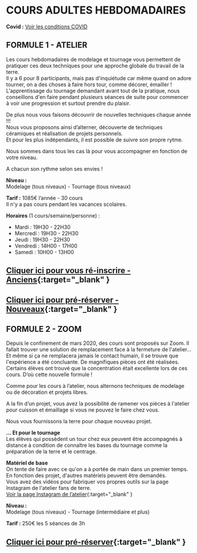 # COURS ADULTES HEBDOMADAIRES  
**Covid :** [Voir les conditions COVID](covid)  
  
  
## FORMULE 1 - ATELIER  

Les cours hebdomadaires de modelage et tournage vous permettent de pratiquer ces deux techniques pour une approche globale du travail de la terre.  
Il y a 6 pour 8 participants, mais pas d'inquiétude car même quand on adore tourner, on a des choses à faire hors tour, comme décorer, émailler !  
L'apprentissage du tournage demandant avant tout de la pratique, nous conseillons d'en faire pendant plusieurs séances de suite pour commencer à voir une progression et surtout prendre du plaisir.  

De plus nous vous faisons découvrir de nouvelles techniques chaque année !!!  
Nous vous proposons ainsi d’alterner, découverte de techniques céramiques et réalisation de projets personnels.  
Et pour les plus indépendants, il est possible de suivre son propre rytme.  

Nous sommes dans tous les cas là pour vous accompagner en fonction de votre niveau.

A chacun son rythme selon ses envies !  


**Niveau :**  
Modelage (tous niveaux) - Tournage (tous niveaux)  

**Tarif :** 1085€ l’année - 30 cours  
Il n'y a pas cours pendant les vacances scolaires.  

**Horaires** (1 cours/semaine/personne) :  
- Mardi    : 19H30 - 22H30  
- Mercredi : 19H30 - 22H30 
- Jeudi    : 19H30 - 22H30
- Vendredi : 14H00 - 17H00
- Samedi   : 10H00 - 13H00

## [Cliquer ici pour vous ré-inscrire - Anciens](https://docs.google.com/forms/d/e/1FAIpQLSd-ojCgc3tsQm-E5DAUp90lc0Bsf14EPRmRaBnD489RzvEXTQ/viewform?vc=0&c=0&w=1&flr=0){:target="_blank" }  

## [Cliquer ici pour pré-réserver - Nouveaux](https://docs.google.com/forms/d/e/1FAIpQLSfiOYuRfo39ey0bUvQk9uAFC9Z9DWT6ejF2WJXZdvXktcWh9g/viewform?vc=0&c=0&w=1&flr=0){:target="_blank" }  




## FORMULE 2 - ZOOM  

Depuis le confinement de mars 2020, des cours sont proposés sur Zoom.
Il fallait trouver une solution de remplacement face à la fermeture de l'atelier...
Et même si ça ne remplacera jamais le contact humain, il se trouve que l'expérience a été concluante. De magnifiques pièces ont été réalisées. Certains élèves ont trouvé que la concentration était excellente lors de ces cours. D’où cette nouvelle formule !  

Comme pour les cours à l’atelier, nous alternons techniques de modelage ou de décoration et projets libres.  

A la fin d’un projet, vous avez la possibilité de ramener vos pièces à l'atelier pour cuisson et émaillage si vous ne pouvez le faire chez vous. 

Nous vous fournissons la terre pour chaque nouveau projet.  


**… Et pour le tournage**  
Les élèves qui possèdent un tour chez eux peuvent être accompagnés à distance à condition de connaître les bases du tournage comme la préparation de la terre et le centrage.  

**Matériel de base**  
On tente de faire avec ce qu'on a à portée de main dans un premier temps.  
En fonction des projet, d'autres matériels peuvent être demandés.  
Vous avez des vidéos pour fabriquer vos propres outils sur la page Instagram de l'atelier fans de terre.  
[Voir la page Instagram de l’atelier](https://www.instagram.com/fansdeterre/){:target="_blank" } 

**Niveau :**  
Modelage (tous niveaux) - Tournage (intermédiaire et plus)  

**Tarif :** 250€ les 5 séances de 3h  

## [Cliquer ici pour pré-réserver](https://docs.google.com/forms/d/e/1FAIpQLSfiOYuRfo39ey0bUvQk9uAFC9Z9DWT6ejF2WJXZdvXktcWh9g/viewform?vc=0&c=0&w=1&flr=0){:target="_blank" } 

